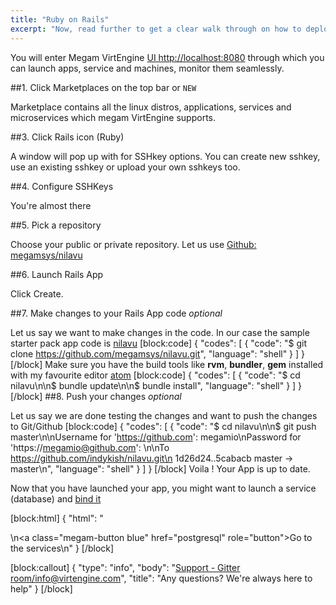 ```yaml
---
title: "Ruby on Rails"
excerpt: "Now, read further to get a clear walk through on how to deploy a Rails app"
---
```

You will enter Megam VirtEngine [UI http://localhost:8080](doc:VirtEngine_up)  through which you can launch apps, service and machines, monitor them seamlessly.

##1. Click Marketplaces on the top bar  or `NEW`

Marketplace contains all the linux distros,  applications, services and microservices which megam VirtEngine supports. 

##3. Click Rails icon (Ruby)

A window will pop up with for SSHkey options. You can create new sshkey, use an existing sshkey or upload your own sshkeys too. 

##4. Configure SSHKeys

You're almost there

##5. Pick a repository 

Choose your public or private repository. Let us use [Github: megamsys/nilavu](https://github.com/megamsys/nilavu.git)

##6. Launch Rails App

Click Create.

##7. Make changes to your Rails App code *optional*

Let us say we want to make changes in the code. In our case the sample starter pack app code is [nilavu](https://github.com/megamsys/nilavu.git)
[block:code]
{
  "codes": [
    {
      "code": "$ git clone https://github.com/megamsys/nilavu.git",
      "language": "shell"
    }
  ]
}
[/block]
Make sure you have the build tools like **rvm**, **bundler**, **gem** installed with my favourite editor [atom](http://atom.io)
[block:code]
{
  "codes": [
    {
      "code": "$ cd nilavu\n\n$ bundle update\n\n$ bundle install",
      "language": "shell"
    }
  ]
}
[/block]
##8. Push your changes *optional*

Let us say we are done testing the changes and want to push the changes to Git/Github
[block:code]
{
  "codes": [
    {
      "code": "$ cd nilavu\n\n$ git push master\n\nUsername for 'https://github.com': megamio\nPassword for 'https://megamio@github.com': \n\nTo https://github.com/indykish/nilavu.git\n   1d26d24..5cabacb  master -> master\n",
      "language": "shell"
    }
  ]
}
[/block]
Voila ! Your App is up to date.


Now that you have launched your app, you might want to launch a service (database) and [bind it](doc:megam_bind_app)

[block:html]
{
  "html": "<div></div>\n<a class=\"megam-button blue\" href=\"postgresql\" role=\"button\">Go to the services</a>\n<style>\n\n</style>"
}
[/block]

[block:callout]
{
  "type": "info",
  "body": "[Support - Gitter room/info@virtengine.com](doc:contact-us)",
  "title": "Any questions? We're always here to help"
}
[/block]